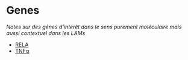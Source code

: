 # Genes

*Notes sur des gènes d'intérêt dans le sens purement moléculaire mais aussi contextuel dans les LAMs*

* [RELA](./Rela)
* [TNFα](./TNFα)
